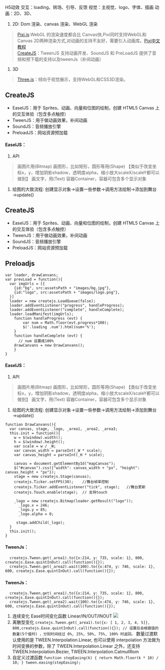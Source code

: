 H5动效
交互：loading、转场、引导、反馈
视觉：主视觉、logo、字体、插画
动画：2D、3D、
1. 2D: Dom 渲染、canvas 渲染、WebGL 渲染
>[Pixi.js](http://www.pixijs.com/ "Pixi.js"):WebGL 的渲染速度都会比 Canvas快,Pixi同时支持WebGL和Canvas 2D两种渲染方式,对动画的支持不友好，需要引入动画库。[Pixi中文教程](https://github.com/Zainking/LearningPixi "Pixi中文教程")<br>
>[CreateJS](https://www.createjs.com/ "CreateJS")：TweenJS 支持动画开发、SoundJS 和 PreLoadJS 提供了音频和预下载的支持以及tweenJs（补间动画）
1. 3D
>[Three.js](https://threejs.org/ "Three.js")：倾向于视觉展示，支持WebGL和CSS3D渲染。
## CreateJS
- EaselJS：用于 Sprites、动画、向量和位图的绘制，创建 HTML5 Canvas 上的交互体验（包含多点触控）
- TweenJS：用于做动画效果，补间动画
- SoundJS：音频播放引擎
- PreloadJS：网站资源预加载
#### EaselJS：
1. API
>画图片用(Bitmap)
>画图形，比如矩形，圆形等用(Shape) 【类似于改变坐标x，y，增加阴影shadow，透明度alpha，缩小放大scaleX/scaleY都可以做到】
>画文字，用(Text)
>容器Container，容器可包含多个显示对象
1. 绘图的大致流程: 创建显示对象→设置一些参数→调用方法绘制→添加到舞台→update()
## CreateJS
- EaselJS：用于 Sprites、动画、向量和位图的绘制，创建 HTML5 Canvas 上的交互体验（包含多点触控）
- TweenJS：用于做动画效果，补间动画
- SoundJS：音频播放引擎
- PreloadJS：网站资源预加载
## Preloadjs
``` javascipt
var loader, drawCanvans;
var prevLoad = function(){
  var imgUrls = [{
    {id:"bg", src:assetsPath + "images/bg.jpg"},
    {id:"logo", src:assetsPath + "images/logo.png"},
  }]
  loader = new createjs.LoadQueue(false);
  loader.addEventListener("progress", handleProgress);
  loader.addEventListener("complete", handleComplete);
  loader.loadManifest(imgUrls);
	function handleProgress (evt) {
		var num = Math.floor(evt.progress*100);
		$('.loading .num').html(num+'%');
	}
	function handleComplete (evt) {
	  // num 设置成100%
    drawCanvans = new DrawCanvans();
	}	  
}
``` 
#### EaselJS：
1. API
>画图片用(Bitmap)
>画图形，比如矩形，圆形等用(Shape) 【类似于改变坐标x，y，增加阴影shadow，透明度alpha，缩小放大scaleX/scaleY都可以做到】
>画文字，用(Text)
>容器Container，容器可包含多个显示对象
1. 绘图的大致流程: 创建显示对象→设置一些参数→调用方法绘制→添加到舞台→update()
``` javascipt
function DrawCanvans(){
  var canvas, stage, _logo, _area1, _area2, _area3;
  this.init = function(){
    w = $(window).width();
    h = $(window).height();
    var scale = w / _W;
    var canvas_width = parseInt(_W * scale);
    var canvas_height = parseInt(_H * scale);
    
    canvas = document.getElementById("mapCanvas");
    $("#canvas").css({"width": canvas_width + "px", "height": canvas_height + "px"});
    stage = new createjs.Stage(canvas);
    createjs.Ticker.setFPS(30);    //舞台帧率控制
    createjs.Ticker.addEventListener("tick", stage);   //舞台更新
    createjs.Touch.enable(stage);  // 支持touch
    
    _logo = new createjs.Bitmap(loader.getResult("logo"));
	  _logo.x = 246;
	  _logo.y = 85;
	  _logo.alpha = 0;   
    
     stage.addChild(_logo);
  }
  this.init();
}
``` 

#### TweenJs：
``` javascipt
  createjs.Tween.get(_area1).to({x:214, y: 735, scale: 1}, 800, createjs.Ease.quintInOut).call(function(){});
  createjs.Tween.get(_area2).wait(100).to({x:474, y: 746, scale: 1}, 600, createjs.Ease.quintInOut).call(function(){});
  ``` 
#### TweenJs：
``` javascipt
  createjs.Tween.get(_area1).to({x:214, y: 735, scale: 1}, 800, createjs.Ease.quintInOut).call(function(){});
  createjs.Tween.get(_area2).wait(100).to({x:474, y: 746, scale: 1}, 600, createjs.Ease.quintInOut).call(function(){});
  ``` 
1. 连续变化
	Ease时间变化函数 Linear/IN/OUT/INOUT
![](http://www.xdnote.com/images/tween-easing.png)
2. 离散型变化
`
 createjs.Tween.get(_area1).to({x: [ 1, 2, 3, 4, 5]}, 800,createjs.Ease.quintInOut).call(function(){});
// 设置后会根据值的数量(5个值时) ，分别时间经过 0%, 25%, 50%, 75%, 100% 时返回。
`
  数量过渡默认使用的是 TWEEN.Interpolation.Linear, 也可以使用 interpolation 方法做为时间变换的参数，除了 TWEEN.Interpolation.Linear 之外，还支持 TWEEN.Interpolation.Bezier, TWEEN.Interpolation.CatmullRom
3. 自定义过渡函数
`function stepEasing(k) {
	return Math.floor(k * 10) / 10;
}
tween.easing(stepEasing);`


